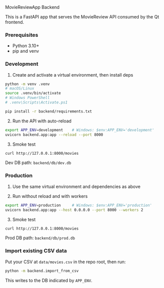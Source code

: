 MovieReviewApp Backend

This is a FastAPI app that serves the MovieReview API consumed by the Qt frontend.

### Prerequisites
- Python 3.10+
- pip and venv

### Development
1) Create and activate a virtual environment, then install deps
```bash
python -m venv .venv
# macOS/Linux
source .venv/bin/activate
# Windows PowerShell
# .venv\Scripts\Activate.ps1

pip install -r backend/requirements.txt
```

2) Run the API with auto-reload
```bash
export APP_ENV=development    # Windows: $env:APP_ENV='development'
uvicorn backend.app:app --reload --port 8000
```

3) Smoke test
```bash
curl http://127.0.0.1:8000/movies
```

Dev DB path: `backend/db/dev.db`

### Production
1) Use the same virtual environment and dependencies as above

2) Run without reload and with workers
```bash
export APP_ENV=production     # Windows: $env:APP_ENV='production'
uvicorn backend.app:app --host 0.0.0.0 --port 8000 --workers 2
```

3) Smoke test
```bash
curl http://127.0.0.1:8000/movies
```

Prod DB path: `backend/db/prod.db`

### Import existing CSV data
Put your CSV at `data/movies.csv` in the repo root, then run:
```bash
python -m backend.import_from_csv
```
This writes to the DB indicated by `APP_ENV`.
